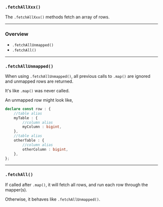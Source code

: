 ### `.fetchAllXxx()`

The `.fetchAllXxx()` methods fetch an array of rows.

-----

### Overview

+ `.fetchAllUnmapped()`
+ `.fetchAll()`

-----

### `.fetchAllUnmapped()`

When using `.fetchAllUnmapped()`, all previous calls to `.map()` are ignored and unmapped rows are returned.

It's like `.map()` was never called.

An unmapped row might look like,
```ts
declare const row : {
    //table alias
    myTable : {
        //column alias
        myColumn : bigint,
    },
    //table alias
    otherTable : {
        //column alias
        otherColumn : bigint,
    },
};
```

-----

### `.fetchAll()`

If called after `.map()`, it will fetch all rows, and run each row through the mapper(s).

Otherwise, it behaves like `.fetchAllUnmapped()`.